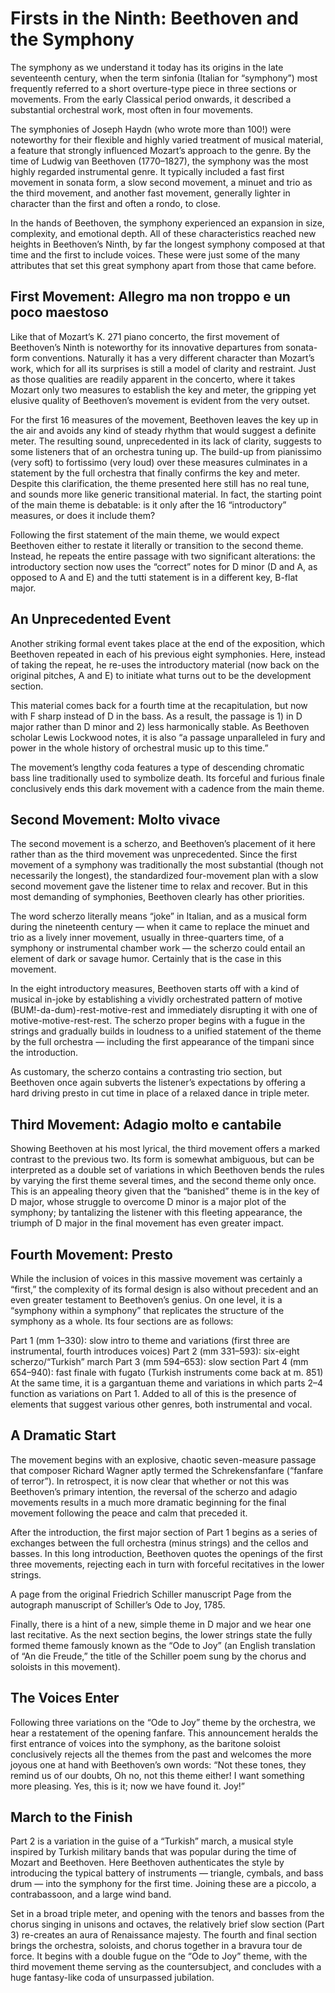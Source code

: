 # Firsts in the Ninth: Beethoven and the Symphony

The symphony as we understand it today has its origins in the late seventeenth century, when the term sinfonia (Italian for “symphony”) most frequently referred to a short overture-type piece in three sections or movements. From the early Classical period onwards, it described a substantial orchestral work, most often in four movements.

The symphonies of Joseph Haydn (who wrote more than 100!) were noteworthy for their flexible and highly varied treatment of musical material, a feature that strongly influenced Mozart’s approach to the genre. By the time of Ludwig van Beethoven (1770–1827), the symphony was the most highly regarded instrumental genre. It typically included a fast first movement in sonata form, a slow second movement, a minuet and trio as the third movement, and another fast movement, generally lighter in character than the first and often a rondo, to close.

In the hands of Beethoven, the symphony experienced an expansion in size, complexity, and emotional depth. All of these characteristics reached new heights in Beethoven’s Ninth, by far the longest symphony composed at that time and the first to include voices. These were just some of the many attributes that set this great symphony apart from those that came before.

## First Movement: Allegro ma non troppo e un poco maestoso

Like that of Mozart’s K. 271 piano concerto, the first movement of Beethoven’s Ninth is noteworthy for its innovative departures from sonata-form conventions. Naturally it has a very different character than Mozart’s work, which for all its surprises is still a model of clarity and restraint. Just as those qualities are readily apparent in the concerto, where it takes Mozart only two measures to establish the key and meter, the gripping yet elusive quality of Beethoven’s movement is evident from the very outset.

For the first 16 measures of the movement, Beethoven leaves the key up in the air and avoids any kind of steady rhythm that would suggest a definite meter. The resulting sound, unprecedented in its lack of clarity, suggests to some listeners that of an orchestra tuning up. The build-up from pianissimo (very soft) to fortissimo (very loud) over these measures culminates in a statement by the full orchestra that finally confirms the key and meter. Despite this clarification, the theme presented here still has no real tune, and sounds more like generic transitional material. In fact, the starting point of the main theme is debatable: is it only after the 16 “introductory” measures, or does it include them?

Following the first statement of the main theme, we would expect Beethoven either to restate it literally or transition to the second theme. Instead, he repeats the entire passage with two significant alterations: the introductory section now uses the “correct” notes for D minor (D and A, as opposed to A and E) and the tutti statement is in a different key, B-flat major.

## An Unprecedented Event

Another striking formal event takes place at the end of the exposition, which Beethoven repeated in each of his previous eight symphonies. Here, instead of taking the repeat, he re-uses the introductory material (now back on the original pitches, A and E) to initiate what turns out to be the development section.

This material comes back for a fourth time at the recapitulation, but now with F sharp instead of D in the bass. As a result, the passage is 1) in D major rather than D minor and 2) less harmonically stable. As Beethoven scholar Lewis Lockwood notes, it is also “a passage unparalleled in fury and power in the whole history of orchestral music up to this time.”

The movement’s lengthy coda features a type of descending chromatic bass line traditionally used to symbolize death. Its forceful and furious finale conclusively ends this dark movement with a cadence from the main theme.

## Second Movement: Molto vivace

The second movement is a scherzo, and Beethoven’s placement of it here rather than as the third movement was unprecedented. Since the first movement of a symphony was traditionally the most substantial (though not necessarily the longest), the standardized four-movement plan with a slow second movement gave the listener time to relax and recover. But in this most demanding of symphonies, Beethoven clearly has other priorities.

The word scherzo literally means “joke” in Italian, and as a musical form during the nineteenth century — when it came to replace the minuet and trio as a lively inner movement, usually in three-quarters time, of a symphony or instrumental chamber work — the scherzo could entail an element of dark or savage humor. Certainly that is the case in this movement.

In the eight introductory measures, Beethoven starts off with a kind of musical in-joke by establishing a vividly orchestrated pattern of motive (BUM!-da-dum)-rest-motive-rest and immediately disrupting it with one of motive-motive-rest-rest. The scherzo proper begins with a fugue in the strings and gradually builds in loudness to a unified statement of the theme by the full orchestra — including the first appearance of the timpani since the introduction.

As customary, the scherzo contains a contrasting trio section, but Beethoven once again subverts the listener’s expectations by offering a hard driving presto in cut time in place of a relaxed dance in triple meter.

## Third Movement: Adagio molto e cantabile

Showing Beethoven at his most lyrical, the third movement offers a marked contrast to the previous two. Its form is somewhat ambiguous, but can be interpreted as a double set of variations in which Beethoven bends the rules by varying the first theme several times, and the second theme only once. This is an appealing theory given that the “banished” theme is in the key of D major, whose struggle to overcome D minor is a major plot of the symphony; by tantalizing the listener with this fleeting appearance, the triumph of D major in the final movement has even greater impact.

## Fourth Movement: Presto

While the inclusion of voices in this massive movement was certainly a “first,” the complexity of its formal design is also without precedent and an even greater testament to Beethoven’s genius. On one level, it is a “symphony within a symphony” that replicates the structure of the symphony as a whole. Its four sections are as follows:

Part 1 (mm 1–330): slow intro to theme and variations (first three are instrumental, fourth introduces voices)
Part 2 (mm 331–593): six-eight scherzo/“Turkish” march
Part 3 (mm 594–653): slow section
Part 4 (mm 654–940): fast finale with fugato (Turkish instruments come back at m. 851)
At the same time, it is a gargantuan theme and variations in which parts 2–4 function as variations on Part 1. Added to all of this is the presence of elements that suggest various other genres, both instrumental and vocal.

## A Dramatic Start

The movement begins with an explosive, chaotic seven-measure passage that composer Richard Wagner aptly termed the Schrekensfanfare (“fanfare of terror”). In retrospect, it is now clear that whether or not this was Beethoven’s primary intention, the reversal of the scherzo and adagio movements results in a much more dramatic beginning for the final movement following the peace and calm that preceded it.

After the introduction, the first major section of Part 1 begins as a series of exchanges between the full orchestra (minus strings) and the cellos and basses. In this long introduction, Beethoven quotes the openings of the first three movements, rejecting each in turn with forceful recitatives in the lower strings.

A page from the original Friedrich Schiller manuscript
Page from the autograph manuscript of Schiller’s Ode to Joy, 1785.

Finally, there is a hint of a new, simple theme in D major and we hear one last recitative. As the next section begins, the lower strings state the fully formed theme famously known as the “Ode to Joy” (an English translation of “An die Freude,” the title of the Schiller poem sung by the chorus and soloists in this movement).

## The Voices Enter

Following three variations on the “Ode to Joy” theme by the orchestra, we hear a restatement of the opening fanfare. This announcement heralds the first entrance of voices into the symphony, as the baritone soloist conclusively rejects all the themes from the past and welcomes the more joyous one at hand with Beethoven’s own words: “Not these tones, they remind us of our doubts, Oh no, not this theme either! I want something more pleasing. Yes, this is it; now we have found it. Joy!”

## March to the Finish

Part 2 is a variation in the guise of a “Turkish” march, a musical style inspired by Turkish military bands that was popular during the time of Mozart and Beethoven. Here Beethoven authenticates the style by introducing the typical battery of instruments — triangle, cymbals, and bass drum — into the symphony for the first time. Joining these are a piccolo, a contrabassoon, and a large wind band.

Set in a broad triple meter, and opening with the tenors and basses from the chorus singing in unisons and octaves, the relatively brief slow section (Part 3) re-creates an aura of Renaissance majesty. The fourth and final section brings the orchestra, soloists, and chorus together in a bravura tour de force. It begins with a double fugue on the “Ode to Joy” theme, with the third movement theme serving as the countersubject, and concludes with a huge fantasy-like coda of unsurpassed jubilation.
